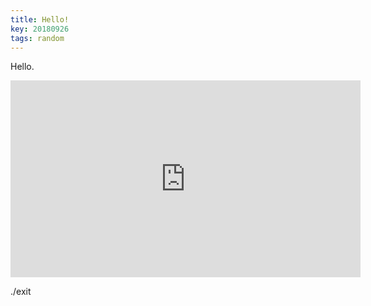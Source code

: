 ```yaml
---
title: Hello!
key: 20180926
tags: random
---
```


Hello.

<iframe width="560" height="315" src="https://www.youtube.com/embed/XeI8E20ZUE4" frameborder="0" allow="autoplay; encrypted-media" allowfullscreen></iframe>

./exit
